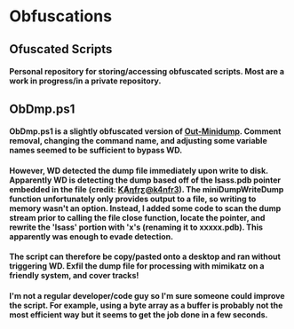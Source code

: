 # Obfuscations
## Ofuscated Scripts

#### Personal repository for storing/accessing obfuscated scripts. Most are a work in progress/in a private repository. 

## ObDmp.ps1
#### ObDmp.ps1 is a slightly obfuscated version of [Out-Minidump](https://github.com/PowerShellMafia/PowerSploit/blob/master/Exfiltration/Out-Minidump.ps1). Comment removal, changing the command name, and adjusting some variable names seemed to be sufficient to bypass WD.

#### However, WD detected the dump file immediately upon write to disk. Apparently WD is detecting the dump based off of the lsass.pdb pointer embedded in the file (credit: [ƘȺƞfrƹ@k4nfr3](https://www.bussink.net/lsass-minidump-file-seen-as-malicious-by-mcafee-av/)). The miniDumpWriteDump function unfortunately only provides output to a file, so writing to memory wasn't an option. Instead, I added some code to scan the dump stream prior to calling the file close function, locate the pointer, and rewrite the 'lsass' portion with 'x's (renaming it to xxxxx.pdb). This apparently was enough to evade detection.

#### The script can therefore be copy/pasted onto a desktop and ran without triggering WD. Exfil the dump file for processing with mimikatz on a friendly system, and cover tracks!

#### I'm not a regular developer/code guy so I'm sure someone could improve the script. For example, using a byte array as a buffer is probably not the most efficient way but it seems to get the job done in a few seconds.
